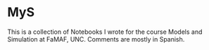 # MyS
This is a collection of Notebooks I wrote for the course Models and Simulation at FaMAF, UNC. Comments are mostly in Spanish.
